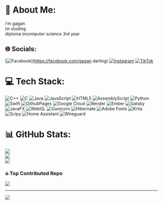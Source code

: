 # 💫 About Me:
i'm gagan<br>im studing <br> diploma incomputer science 3rd year <br>


## 🌐 Socials:
[![Facebook](https://img.shields.io/badge/Facebook-%231877F2.svg?logo=Facebook&logoColor=white)](https://facebook.com/gagan darling) [![Instagram](https://img.shields.io/badge/Instagram-%23E4405F.svg?logo=Instagram&logoColor=white)](https://instagram.com/_gagan_darling_) [![TikTok](https://img.shields.io/badge/TikTok-%23000000.svg?logo=TikTok&logoColor=white)](https://tiktok.com/@gagan) 

# 💻 Tech Stack:
![C++](https://img.shields.io/badge/c++-%2300599C.svg?style=flat&logo=c%2B%2B&logoColor=white) ![C](https://img.shields.io/badge/c-%2300599C.svg?style=flat&logo=c&logoColor=white) ![Java](https://img.shields.io/badge/java-%23ED8B00.svg?style=flat&logo=openjdk&logoColor=white) ![JavaScript](https://img.shields.io/badge/javascript-%23323330.svg?style=flat&logo=javascript&logoColor=%23F7DF1E) ![HTML5](https://img.shields.io/badge/html5-%23E34F26.svg?style=flat&logo=html5&logoColor=white) ![AssemblyScript](https://img.shields.io/badge/assembly%20script-%23000000.svg?style=flat&logo=assemblyscript&logoColor=white) ![Python](https://img.shields.io/badge/python-3670A0?style=flat&logo=python&logoColor=ffdd54) ![Swift](https://img.shields.io/badge/swift-F54A2A?style=flat&logo=swift&logoColor=white) ![GithubPages](https://img.shields.io/badge/github%20pages-121013?style=flat&logo=github&logoColor=white) ![Google Cloud](https://img.shields.io/badge/GoogleCloud-%234285F4.svg?style=flat&logo=google-cloud&logoColor=white) ![Render](https://img.shields.io/badge/Render-%46E3B7.svg?style=flat&logo=render&logoColor=white) ![Ember](https://img.shields.io/badge/ember-1C1E24?style=flat&logo=ember.js&logoColor=#D04A37) ![Gatsby](https://img.shields.io/badge/Gatsby-%23663399.svg?style=flat&logo=gatsby&logoColor=white) ![JavaFX](https://img.shields.io/badge/javafx-%23FF0000.svg?style=flat&logo=javafx&logoColor=white) ![WebGL](https://img.shields.io/badge/WebGL-990000?logo=webgl&logoColor=white&style=flat) ![Gunicorn](https://img.shields.io/badge/gunicorn-%298729.svg?style=flat&logo=gunicorn&logoColor=white) ![Hibernate](https://img.shields.io/badge/Hibernate-59666C?style=flat&logo=Hibernate&logoColor=white) ![Adobe Fonts](https://img.shields.io/badge/Adobe%20Fonts-000B1D.svg?style=flat&logo=Adobe%20Fonts&logoColor=white) ![Krita](https://img.shields.io/badge/Krita-203759?style=flat&logo=krita&logoColor=EEF37B) ![Scipy](https://img.shields.io/badge/SciPy-%230C55A5.svg?style=flat&logo=scipy&logoColor=%white) ![Home Assistant](https://img.shields.io/badge/home%20assistant-%2341BDF5.svg?style=flat&logo=home-assistant&logoColor=white) ![Wireguard](https://img.shields.io/badge/wireguard-%2388171A.svg?style=flat&logo=wireguard&logoColor=white)
# 📊 GitHub Stats:
![](https://github-readme-stats.vercel.app/api?username=gaganh4747&theme=github_dark&hide_border=false&include_all_commits=false&count_private=false)<br/>
![](https://github-readme-streak-stats.herokuapp.com/?user=gaganh4747&theme=github_dark&hide_border=false)<br/>
![](https://github-readme-stats.vercel.app/api/top-langs/?username=gaganh4747&theme=github_dark&hide_border=false&include_all_commits=false&count_private=false&layout=compact)

### 🔝 Top Contributed Repo
![](https://github-contributor-stats.vercel.app/api?username=gaganh4747&limit=5&theme=dark&combine_all_yearly_contributions=true)

---
[![](https://visitcount.itsvg.in/api?id=gaganh4747&icon=0&color=0)](https://visitcount.itsvg.in)

<!-- Proudly created with GPRM ( https://gprm.itsvg.in ) -->
